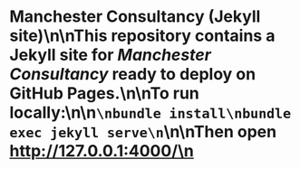 # Manchester Consultancy (Jekyll site)\n\nThis repository contains a Jekyll site for *Manchester Consultancy* ready to deploy on GitHub Pages.\n\nTo run locally:\n\n```\nbundle install\nbundle exec jekyll serve\n```\n\nThen open http://127.0.0.1:4000/\n